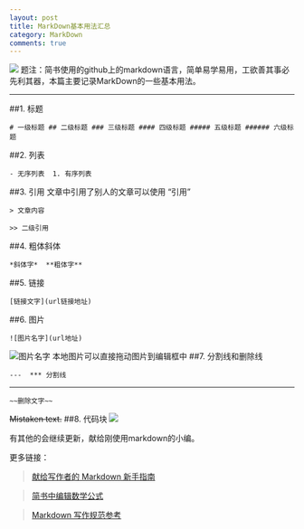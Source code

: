 ```yaml
---
layout: post
title: MarkDown基本用法汇总
category: MarkDown
comments: true
---
```



![](http://upload-images.jianshu.io/upload_images/2926311-3fa0735c959c7173.png?imageMogr2/auto-orient/strip%7CimageView2/2/w/1240)
题注：简书使用的github上的markdown语言，简单易学易用，工欲善其事必先利其器，本篇主要记录MarkDown的一些基本用法。

---
##1. 标题
  ```
  # 一级标题 ## 二级标题 ### 三级标题 #### 四级标题 ##### 五级标题 ###### 六级标题
  ```
##2. 列表
```
- 无序列表  1. 有序列表
```
##3. 引用
 文章中引用了别人的文章可以使用 “引用”
 
```
> 文章内容
```

```
>> 二级引用
```
##4. 粗体斜体
```
*斜体字*  **粗体字**
```
##5. 链接
```
[链接文字](url链接地址)
```
##6. 图片
```
![图片名字](url地址)
```
![图片名字](http://img3.douban.com/mpic/s1108264.jpg)
本地图片可以直接拖动图片到编辑框中
##7. 分割线和删除线
```
---  *** 分割线  
```
---
```
~~删除文字~~
```
~~Mistaken text.~~
##8. 代码块
![](http://upload-images.jianshu.io/upload_images/2926311-a8d03a6c44babb1c.png?imageMogr2/auto-orient/strip%7CimageView2/2/w/1240)

有其他的会继续更新，献给刚使用markdown的小编。

更多链接：
>[献给写作者的 Markdown 新手指南](http://jianshu.io/p/q81RER)

>[简书中编辑数学公式](http://jianshu.io/p/e8a14ec1c614)

>[Markdown 写作规范参考](http://jianshu.io/p/3bd994e702a7)
